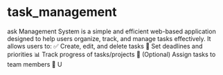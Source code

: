 # task_management
ask Management System is a simple and efficient web-based application designed to help users organize, track, and manage tasks effectively. It allows users to:  ✅ Create, edit, and delete tasks  📅 Set deadlines and priorities  📊 Track progress of tasks/projects  👥 (Optional) Assign tasks to team members  🌙 U
